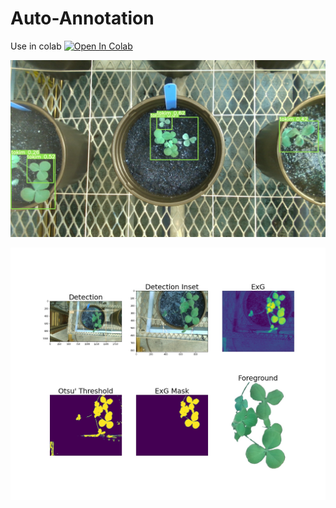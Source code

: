 # Auto-Annotation
Use in colab [![Open In Colab](https://colab.research.google.com/assets/colab-badge.svg)](https://colab.research.google.com/github/mkutu/pheno-annotate/blob/main/automatic_annotate.ipynb)


![alt text](assets/detect.png?=raw)


![alt text](assets/figure.jpg?=raw)
